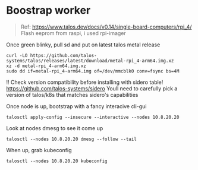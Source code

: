 
# Boostrap worker

> Ref: https://www.talos.dev/docs/v0.14/single-board-computers/rpi_4/
Flash eeprom from raspi, i used rpi-imager

Once green blinky, pull sd and put on latest talos metal release

```
curl -LO https://github.com/talos-systems/talos/releases/latest/download/metal-rpi_4-arm64.img.xz
xz -d metal-rpi_4-arm64.img.xz
sudo dd if=metal-rpi_4-arm64.img of=/dev/mmcblk0 conv=fsync bs=4M
```

!! Check version compatibility before installing with sidero table! 
https://github.com/talos-systems/sidero
Youll need to carefully pick a version of talos/k8s that matches sidero's capabilities

Once node is up, bootstrap with a fancy interacive cli-gui
```
talosctl apply-config --insecure --interactive --nodes 10.8.20.20
```

Look at nodes dmesg to see it come up
```
talosctl --nodes 10.8.20.20 dmesg --follow --tail
```

When up, grab kubeconfig
```
talosctl --nodes 10.8.20.20 kubeconfig
```